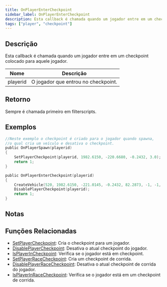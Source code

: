 ```yaml
---
title: OnPlayerEnterCheckpoint
sidebar_label: OnPlayerEnterCheckpoint
description: Esta callback é chamada quando um jogador entre em um checkpoint colocado para aquele jogador.
tags: ["player", "checkpoint"]
---
```


## Descrição

Esta callback é chamada quando um jogador entre em um checkpoint colocado para aquele jogador.

| Nome     | Descrição                           |
| -------- | ----------------------------------- |
| playerid | O jogador que entrou no checkpoint. |

## Retorno

Sempre é chamada primeiro em filterscripts.

## Exemplos

```c
//Neste exemplo o checkpoint é criado para o jogador quando spawna,
//o qual cria um veículo e desativa o checkpoint.
public OnPlayerSpawn(playerid)
{
    SetPlayerCheckpoint(playerid, 1982.6150, -220.6680, -0.2432, 3.0);
    return 1;
}

public OnPlayerEnterCheckpoint(playerid)
{
    CreateVehicle(520, 1982.6150, -221.0145, -0.2432, 82.2873, -1, -1, 60000);
    DisablePlayerCheckpoint(playerid);
    return 1;
}
```

## Notas

<TipNPCCallbacksPT />

## Funções Relacionadas

- [SetPlayerCheckpoint](../functions/SetPlayerCheckpoint): Cria o checkpoint para um jogador.
- [DisablePlayerCheckpoint](../functions/DisablePlayerCheckpoint): Desativa o atual checkpoint do jogador.
- [IsPlayerInCheckpoint](../functions/IsPlayerInCheckpoint): Verifica se o jogador está em checkpoint.
- [SetPlayerRaceCheckpoint](../functions/SetPlayerRaceCheckpoint): Cria um checkpoint de corrida.
- [DisablePlayerRaceCheckpoint](../functions/DisablePlayerRaceCheckpoint): Desativa o atual checkpoint de corrida do jogador.
- [IsPlayerInRaceCheckpoint](../functions/IsPlayerInRaceCheckpoint): Verifica se o jogador está em um checkpoint de corrida.
